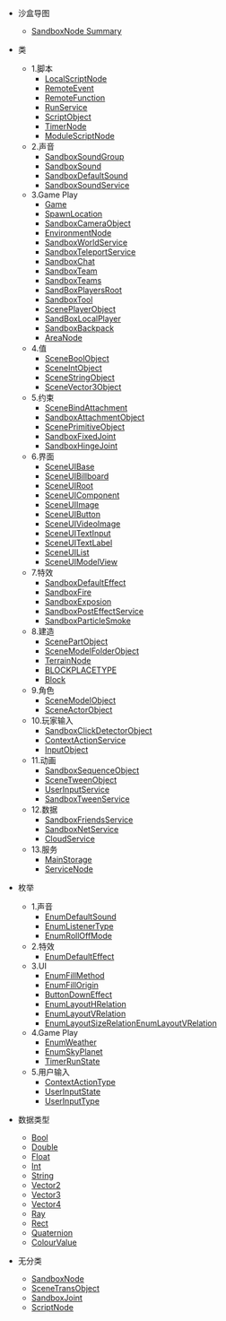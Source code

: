 <!-- 侧边栏 studiodocs/_sidebar.md -->

- 沙盒导图
    - <a href="Api/Class/Summary.html">SandboxNode Summary</a>
- 类
	- 1.脚本
		- [LocalScriptNode](/Api/Class/Script/LocalScriptNode.md)
		- [RemoteEvent](/Api/Class/Script/RemoteEvent.md)
		- [RemoteFunction](/Api/Class/Script/RemoteFunction.md)
		- [RunService](/Api/Class/Script/RunService.md)
		- [ScriptObject](/Api/Class/Script/ScriptObject.md)
		- [TimerNode](/Api/Class/Script/TimerNode.md)
		- [ModuleScriptNode](/Api/Class/Script/ModuleScriptNode.md)
	- 2.声音
		- [SandboxSoundGroup](/Api/Class/Sound/SandboxSoundGroup.md)
		- [SandboxSound](/Api/Class/Sound/SandboxSound.md)
		- [SandboxDefaultSound](/Api/Class/Sound/SandboxDefaultSound.md)
		- [SandboxSoundService](/Api/Class/Sound/SandboxSoundService.md)
	- 3.Game Play
		- [Game](/Api/Class/GamePlay/Game.md)
		- [SpawnLocation](/Api/Class/GamePlay/SpawnLocation.md)
		- [SandboxCameraObject](/Api/Class/GamePlay/SandboxCameraObject.md)
		- [EnvironmentNode](/Api/Class/GamePlay/EnvironmentNode.md)
		- [SandboxWorldService](/Api/Class/GamePlay/SandboxWorldService.md)
		- [SandboxTeleportService](/Api/Class/GamePlay/SandboxTeleportService.md)
		- [SandboxChat](/Api/Class/GamePlay/SandboxChat.md)
		- [SandboxTeam](/Api/Class/GamePlay/SandboxTeam.md)
		- [SandboxTeams](/Api/Class/GamePlay/SandboxTeams.md)
		- [SandBoxPlayersRoot](/Api/Class/GamePlay/SandBoxPlayersRoot.md)
		- [SandboxTool](/Api/Class/GamePlay/SandboxTool.md)
		- [ScenePlayerObject](/Api/Class/GamePlay/ScenePlayerObject.md)
		- [SandBoxLocalPlayer](/Api/Class/GamePlay/SandBoxLocalPlayer.md)
		- [SandboxBackpack](/Api/Class/GamePlay/SandboxBackpack.md)
		- [AreaNode](/Api/Class/GamePlay/AreaNode.md)
	- 4.值
		- [SceneBoolObject](/Api/Class/Value/SceneBoolObject.md)
		- [SceneIntObject](/Api/Class/Value/SceneIntObject.md)
		- [SceneStringObject](/Api/Class/Value/SceneStringObject.md)
		- [SceneVector3Object](/Api/Class/Value/SceneVector3Object.md)
	- 5.约束
		- [SceneBindAttachment](/Api/Class/Bind/SceneBindAttachment.md)
		- [SandboxAttachmentObject](/Api/Class/Bind/SandboxAttachmentObject.md)
		- [ScenePrimitiveObject](/Api/Class/Bind/ScenePrimitiveObject.md)
		- [SandboxFixedJoint](/Api/Class/Bind/SandboxFixedJoint.md)
		- [SandboxHingeJoint](/Api/Class/Bind/SandboxHingeJoint.md)
	- 6.界面
		- [SceneUIBase](/Api/Class/Scene/SceneUIBase.md)
		- [SceneUIBillboard](/Api/Class/Scene/SceneUIBillboard.md)
		- [SceneUIRoot](/Api/Class/Scene/SceneUIRoot.md)
		- [SceneUIComponent](/Api/Class/Scene/SceneUIComponent.md)
		- [SceneUIImage](/Api/Class/Scene/SceneUIImage.md)
		- [SceneUIButton](/Api/Class/Scene/SceneUIButton.md)
		- [SceneUIVideoImage](/Api/Class/Scene/SceneUIVideoImage.md)
		- [SceneUITextInput](/Api/Class/Scene/SceneUITextInput.md)
		- [SceneUITextLabel](/Api/Class/Scene/SceneUITextLabel.md)
		- [SceneUIList](/Api/Class/Scene/SceneUIList.md)
		- [SceneUIModelView](/Api/Class/Scene/SceneUIModelView.md)
	- 7.特效
		- [SandboxDefaultEffect](/Api/Class/Effect/SandboxDefaultEffect.md)
		- [SandboxFire](/Api/Class/Effect/SandboxFire.md)
		- [SandboxExposion](/Api/Class/Effect/SandboxExposion.md)
		- [SandboxPostEffectService](/Api/Class/Effect/SandboxPostEffectService.md)
		- [SandboxParticleSmoke](/Api/Class/Effect/SandboxParticleSmoke.md)
	- 8.建造
		- [ScenePartObject](/Api/Class/Build/ScenePartObject.md)
		- [SceneModelFolderObject](/Api/Class/Build/SceneModelFolderObject.md)
		- [TerrainNode](/Api/Class/Build/TerrainNode.md)
		- [BLOCKPLACETYPE](/Api/Class/Build/BLOCKPLACETYPE.md)
		- [Block](/Api/Class/Build/Block.md)
	- 9.角色
		- [SceneModelObject](/Api/Class/Role/SceneModelObject.md)
		- [SceneActorObject](/Api/Class/Role/SceneActorObject.md)
	- 10.玩家输入
		- [SandboxClickDetectorObject](/Api/Class/Input/SandboxClickDetectorObject.md)
		- [ContextActionService](/Api/Class/Input/ContextActionService.md)
		- [InputObject](/Api/Class/Input/InputObject.md)
	- 11.动画
		- [SandboxSequenceObject](/Api/Class/Animation/SandboxSequenceObject.md)
		- [SceneTweenObject](/Api/Class/Animation/SceneTweenObject.md)
		- [UserInputService](/Api/Class/Animation/UserInputService.md)
		- [SandboxTweenService](/Api/Class/Animation/SandboxTweenService.md)
	- 12.数据
		- [SandboxFriendsService](/Api/Class/Data/SandboxFriendsService.md)
		- [SandboxNetService](/Api/Class/Data/SandboxNetService.md)
		- [CloudService](/Api/Class/Data/CloudService.md)
	- 13.服务
		- [MainStorage](/Api/Class/Service/MainStorage.md)
		- [ServiceNode](/Api/Class/Service/ServiceNode.md)	
- 枚举
	- 1.声音
		- [EnumDefaultSound](/Api/Enumerate/Sound/EnumDefaultSound.md)
		- [EnumListenerType](/Api/Enumerate/Sound/EnumListenerType.md)
		- [EnumRollOffMode](/Api/Enumerate/Sound/EnumRollOffMode.md)
	- 2.特效
		- [EnumDefaultEffect](/Api/Enumerate/Effect/EnumDefaultEffect.md)
	- 3.UI
		- [EnumFillMethod](/Api/Enumerate/UI/EnumFillMethod.md)
		- [EnumFillOrigin](/Api/Enumerate/UI/EnumFillOrigin.md)
		- [ButtonDownEffect](/Api/Enumerate/UI/ButtonDownEffect.md)
		- [EnumLayoutHRelation](/Api/Enumerate/UI/EnumLayoutHRelation.md)
		- [EnumLayoutVRelation](/Api/Enumerate/UI/EnumLayoutVRelation.md)
		- [EnumLayoutSizeRelationEnumLayoutVRelation](/Api/Enumerate/UI/EnumLayoutSizeRelationEnumLayoutVRelation.md)
	- 4.Game Play
		- [EnumWeather](/Api/Enumerate/GamePlay/EnumWeather.md)
		- [EnumSkyPlanet](/Api/Enumerate/GamePlay/EnumSkyPlanet.md)
		- [TimerRunState](/Api/Enumerate/GamePlay/TimerRunState.md)
	- 5.用户输入
		- [ContextActionType](/Api/Enumerate/UserInput/ContextActionType.md)
		- [UserInputState](/Api/Enumerate/UserInput/UserInputState.md)
		- [UserInputType](/Api/Enumerate/UserInput/UserInputType.md)

- 数据类型
	- [Bool](/Api/DataType/Bool.md)
	- [Double](/Api/DataType/Double.md)
	- [Float](/Api/DataType/Float.md)
	- [Int](/Api/DataType/Int.md)
	- [String](/Api/DataType/String.md)
	- [Vector2](/Api/DataType/Vector2.md)
	- [Vector3](/Api/DataType/Vector3.md)
	- [Vector4](/Api/DataType/Vector4.md)
	- [Ray](/Api/DataType/Ray.md)
	- [Rect](/Api/DataType/Rect.md)
	- [Quaternion](/Api/DataType/Quaternion.md)
	- [ColourValue](/Api/DataType/ColourValue.md)
- 无分类
	- [SandboxNode](/Api/Class/NoType/SandboxNode.md)
	- [SceneTransObject](/Api/Class/NoType/SceneTransObject.md)
	- [SandboxJoint](/Api/Class/NoType/SandboxJoint.md)
	- [ScriptNode](/Api/Class/NoType/ScriptNode.md)
<!-- 以下略 -->